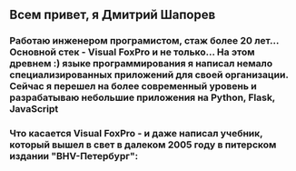 ## Всем привет, я Дмитрий Шапорев

### Работаю инженером програмистом, стаж более 20 лет... Основной стек - Visual FoxPro и не только... На этом древнем :) языке программирования я написал немало специализированных приложений для своей организации. Сейчас я перешел на более современный уровень и разрабатываю небольшие приложения на Python, Flask, JavaScript
### Что касается Visual FoxPro - и даже написал учебник, который вышел в свет в далеком 2005 году в питерском издании "BHV-Петербург":
